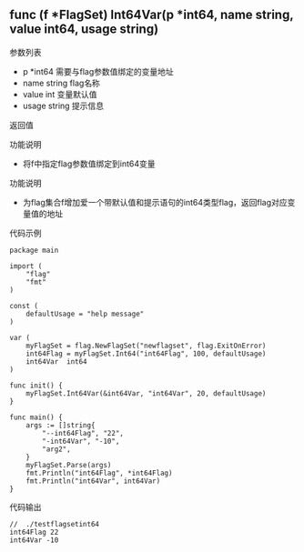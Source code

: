 ## func (f *FlagSet) Int64Var(p *int64, name string, value int64, usage string)

参数列表
- p *int64 需要与flag参数值绑定的变量地址
- name string  flag名称
- value int 变量默认值
- usage string 提示信息

返回值

功能说明
- 将f中指定flag参数值绑定到int64变量

功能说明
- 为flag集合f增加爱一个带默认值和提示语句的int64类型flag，返回flag对应变量值的地址

代码示例
       
    package main
    
    import (
    	"flag"
    	"fmt"
    )
    
    const (
    	defaultUsage = "help message"
    )

    var (
    	myFlagSet = flag.NewFlagSet("newflagset", flag.ExitOnError)
    	int64Flag = myFlagSet.Int64("int64Flag", 100, defaultUsage)
    	int64Var  int64
    )
    
    func init() {
    	myFlagSet.Int64Var(&int64Var, "int64Var", 20, defaultUsage)
    }
    
    func main() {
    	args := []string{
    		"--int64Flag", "22",
    		"-int64Var", "-10",
    		"arg2",
    	}
    	myFlagSet.Parse(args)
    	fmt.Println("int64Flag", *int64Flag)
    	fmt.Println("int64Var", int64Var)
    }

代码输出
     
    //  ./testflagsetint64 
    int64Flag 22
    int64Var -10
